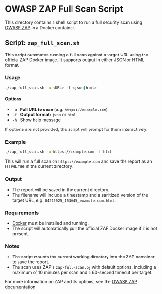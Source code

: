 # OWASP ZAP Full Scan Script

This directory contains a shell script to run a full security scan using [OWASP ZAP](https://www.zaproxy.org/) in a Docker container.

## Script: `zap_full_scan.sh`

This script automates running a full scan against a target URL using the official ZAP Docker image. It supports output in either JSON or HTML format.

### Usage

```bash
./zap_full_scan.sh -u <URL> -f <json|html>
```

#### Options

- `-u` &nbsp;&nbsp;**Full URL to scan** (e.g. `https://example.com`)
- `-f` &nbsp;&nbsp;**Output format:** `json` or `html`
- `-h` &nbsp;&nbsp;Show help message

If options are not provided, the script will prompt for them interactively.

### Example

```bash
./zap_full_scan.sh -u https://example.com -f html
```

This will run a full scan on `https://example.com` and save the report as an HTML file in the current directory.

### Output

- The report will be saved in the current directory.
- The filename will include a timestamp and a sanitized version of the target URL, e.g. `04212025_153045_example.com.html`.

### Requirements

- [Docker](https://www.docker.com/) must be installed and running.
- The script will automatically pull the official ZAP Docker image if it is not present.

### Notes

- The script mounts the current working directory into the ZAP container to save the report.
- The scan uses ZAP's `zap-full-scan.py` with default options, including a maximum of 10 minutes per scan and a 60-second timeout per target.

For more information on ZAP and its options, see the [OWASP ZAP documentation](https://www.zaproxy.org/docs/).
